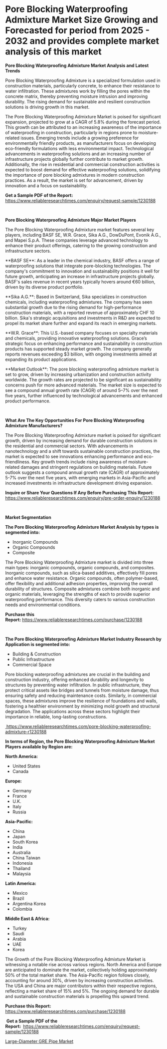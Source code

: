 <p><h1>Pore Blocking Waterproofing Admixture Market Size Growing and Forecasted for period from 2025 - 2032 and provides complete market analysis of this market</h1></p><p><strong>Pore Blocking Waterproofing Admixture Market Analysis and Latest Trends</strong></p>
<p><p>Pore Blocking Waterproofing Admixture is a specialized formulation used in construction materials, particularly concrete, to enhance their resistance to water infiltration. These admixtures work by filling the pores within the concrete matrix, thereby preventing moisture intrusion and improving durability. The rising demand for sustainable and resilient construction solutions is driving growth in this market.</p><p>The Pore Blocking Waterproofing Admixture Market is poised for significant expansion, projected to grow at a CAGR of 5.8% during the forecast period. This growth can be attributed to an increasing awareness of the importance of waterproofing in construction, particularly in regions prone to moisture-related issues. Emerging trends include a growing preference for environmentally friendly products, as manufacturers focus on developing eco-friendly formulations with less environmental impact. Technological advancements in waterproofing solutions and an increasing number of infrastructure projects globally further contribute to market growth. Additionally, the rise in residential and commercial construction activities is expected to boost demand for effective waterproofing solutions, solidifying the importance of pore blocking admixtures in modern construction practices. As a result, the market is set for advancement, driven by innovation and a focus on sustainability.</p></p>
<p><strong>Get a Sample PDF of the Report:&nbsp;</strong> <a href="https://www.reliableresearchtimes.com/enquiry/request-sample/1230188?utm_campaign=2627&utm_medium=2&utm_source=Github&utm_content=ia&utm_term=03042025&utm_id=pore-blocking-waterproofing-admixture">https://www.reliableresearchtimes.com/enquiry/request-sample/1230188</a></p>
<p>&nbsp;</p>
<p><strong>Pore Blocking Waterproofing Admixture Major Market Players</strong></p>
<p><p>The Pore Blocking Waterproofing Admixture market features several key players, including BASF SE, W.R. Grace, Sika A.G., DowDuPont, Evonik A.G., and Mapei S.p.A. These companies leverage advanced technology to enhance their product offerings, catering to the growing construction and infrastructure sectors.</p><p>**BASF SE**: As a leader in the chemical industry, BASF offers a range of waterproofing solutions that integrate pore-blocking technologies. The company's commitment to innovation and sustainability positions it well for future growth, anticipating an increase in infrastructure projects globally. BASF's sales revenue in recent years typically hovers around €60 billion, driven by its diverse product portfolio.</p><p>**Sika A.G.**: Based in Switzerland, Sika specializes in construction chemicals, including waterproofing admixtures. The company has seen substantial growth due to the rising demand for high-performance construction materials, with a reported revenue of approximately CHF 10 billion. Sika's strategic acquisitions and investments in R&D are expected to propel its market share further and expand its reach in emerging markets.</p><p>**W.R. Grace**: This U.S.-based company focuses on specialty materials and chemicals, providing innovative waterproofing solutions. Grace’s strategic focus on enhancing performance and sustainability in construction products has supported steady market growth. The company generally reports revenues exceeding $3 billion, with ongoing investments aimed at expanding its product applications.</p><p>**Market Outlook**: The pore blocking waterproofing admixture market is set to grow, driven by increasing urbanization and construction activity worldwide. The growth rates are projected to be significant as sustainability concerns push for more advanced materials. The market size is expected to see a compound annual growth rate (CAGR) of around 5–7% over the next five years, further influenced by technological advancements and enhanced product performance.</p></p>
<p>&nbsp;</p>
<p><strong>What Are The Key Opportunities For Pore Blocking Waterproofing Admixture Manufacturers?</strong></p>
<p><p>The Pore Blocking Waterproofing Admixture market is poised for significant growth, driven by increasing demand for durable construction solutions in the residential and commercial sectors. With advancements in nanotechnology and a shift towards sustainable construction practices, the market is expected to see innovations enhancing performance and eco-friendliness. Key growth trends include rising awareness of moisture-related damages and stringent regulations on building materials. Future outlook suggests a compound annual growth rate (CAGR) of approximately 5-7% over the next five years, with emerging markets in Asia-Pacific and increased investments in infrastructure development driving expansion.</p></p>
<p><strong>Inquire or Share Your Questions If Any Before Purchasing This Report:</strong> <a href="https://www.reliableresearchtimes.com/enquiry/pre-order-enquiry/1230188?utm_campaign=2627&utm_medium=2&utm_source=Github&utm_content=ia&utm_term=03042025&utm_id=pore-blocking-waterproofing-admixture">https://www.reliableresearchtimes.com/enquiry/pre-order-enquiry/1230188</a></p>
<p>&nbsp;</p>
<p><strong>Market Segmentation</strong></p>
<p><strong>The Pore Blocking Waterproofing Admixture Market Analysis by types is segmented into:</strong></p>
<p><ul><li>Inorganic Compounds</li><li>Organic Compounds</li><li>Composite</li></ul></p>
<p><p>The Pore Blocking Waterproofing Admixture market is divided into three main types: inorganic compounds, organic compounds, and composites. Inorganic compounds, such as silica-based additives, effectively fill pores and enhance water resistance. Organic compounds, often polymer-based, offer flexibility and additional adhesion properties, improving the overall durability of structures. Composite admixtures combine both inorganic and organic materials, leveraging the strengths of each to provide superior waterproofing performance. This diversity caters to various construction needs and environmental conditions.</p></p>
<p><strong>Purchase this Report:&nbsp;</strong><a href="https://www.reliableresearchtimes.com/purchase/1230188?utm_campaign=2627&utm_medium=2&utm_source=Github&utm_content=ia&utm_term=03042025&utm_id=pore-blocking-waterproofing-admixture">https://www.reliableresearchtimes.com/purchase/1230188</a></p>
<p>&nbsp;</p>
<p><strong>The Pore Blocking Waterproofing Admixture Market Industry Research by Application is segmented into:</strong></p>
<p><ul><li>Building & Construction</li><li>Public Infrastructure</li><li>Commercial Space</li></ul></p>
<p><p>Pore blocking waterproofing admixtures are crucial in the building and construction industry, offering enhanced durability and longevity to structures by preventing water infiltration. In public infrastructure, they protect critical assets like bridges and tunnels from moisture damage, thus ensuring safety and reducing maintenance costs. Similarly, in commercial spaces, these admixtures improve the resilience of foundations and walls, fostering a healthier environment by minimizing mold growth and structural degradation. The applications across these sectors highlight their importance in reliable, long-lasting constructions.</p></p>
<p><a href="https://www.reliableresearchtimes.com/pore-blocking-waterproofing-admixture-r1230188?utm_campaign=2627&utm_medium=2&utm_source=Github&utm_content=ia&utm_term=03042025&utm_id=pore-blocking-waterproofing-admixture">&nbsp;https://www.reliableresearchtimes.com/pore-blocking-waterproofing-admixture-r1230188</a></p>
<p><strong>In terms of Region, the Pore Blocking Waterproofing Admixture Market Players available by Region are:</strong></p>
<p>
    <p> <strong> North America: </strong>
        <ul>
            <li>United States</li>
            <li>Canada</li>
        </ul>
        </p> 
    <p> <strong> Europe: </strong>
        <ul>
            <li>Germany</li>
            <li>France</li>
            <li>U.K.</li>
            <li>Italy</li>
            <li>Russia</li>
        </ul>
        </p> 
    <p> <strong> Asia-Pacific: </strong>
        <ul>
            <li>China</li>
            <li>Japan</li>
            <li>South Korea</li>
            <li>India</li>
            <li>Australia</li>
            <li>China Taiwan</li>
            <li>Indonesia</li>
            <li>Thailand</li>
            <li>Malaysia</li>
        </ul>
        </p> 
    <p> <strong> Latin America: </strong>
        <ul>
            <li>Mexico</li>
            <li>Brazil</li>
            <li>Argentina Korea</li>
            <li>Colombia</li>
        </ul>
        </p> 
    <p> <strong> Middle East & Africa: </strong>
        <ul>
            <li>Turkey</li>
            <li>Saudi</li>
            <li>Arabia</li>
            <li>UAE</li>
            <li>Korea</li>
        </ul>
    </p>
    </p>
<p><p>The Growth of the Pore Blocking Waterproofing Admixture Market is witnessing a notable rise across various regions. North America and Europe are anticipated to dominate the market, collectively holding approximately 50% of the total market share. The Asia-Pacific region follows closely, accounting for around 30%, driven by increasing construction activities. The USA and China are major contributors within their respective regions, reflecting a market share of 15% and 5%. The ongoing demand for durable and sustainable construction materials is propelling this upward trend.</p></p>
<p><strong>Purchase this Report: </strong><a href="https://www.reliableresearchtimes.com/purchase/1230188?utm_campaign=2627&utm_medium=2&utm_source=Github&utm_content=ia&utm_term=03042025&utm_id=pore-blocking-waterproofing-admixture">https://www.reliableresearchtimes.com/purchase/1230188</a></p>
<p>&nbsp;<strong>Get a Sample PDF of the Report:&nbsp;&nbsp;</strong><a href="https://www.reliableresearchtimes.com/enquiry/request-sample/1230188?utm_campaign=2627&utm_medium=2&utm_source=Github&utm_content=ia&utm_term=03042025&utm_id=pore-blocking-waterproofing-admixture">https://www.reliableresearchtimes.com/enquiry/request-sample/1230188</a></p>
<p><strong></strong></p>
<p><p><a href="https://github.com/oliveroste6/Market-Research-Report-List-1/blob/main/large-diameter-gre-pipe-market.md?utm_campaign=2627&utm_medium=2&utm_source=Github&utm_content=ia&utm_term=03042025&utm_id=pore-blocking-waterproofing-admixture">Large-Diameter GRE Pipe Market</a></p></p>
